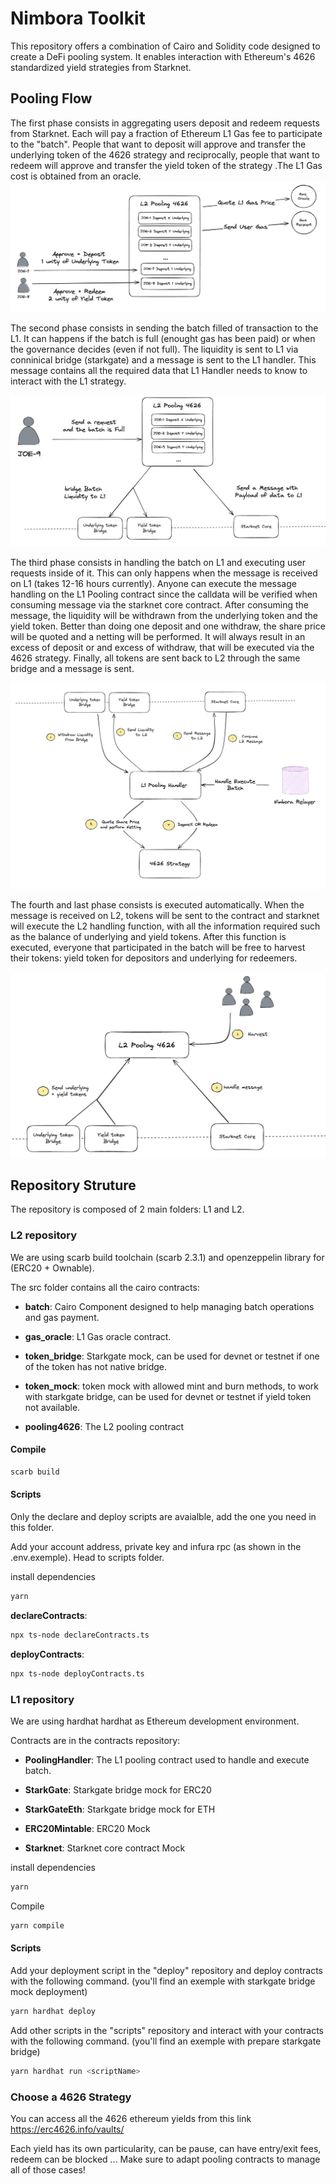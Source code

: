 # Nimbora Toolkit

This repository offers a combination of Cairo and Solidity code designed to create a DeFi pooling system. It enables interaction with Ethereum's 4626 standardized yield strategies from Starknet.


## Pooling Flow

The first phase consists in aggregating users deposit and redeem requests from Starknet. Each will pay a fraction of Ethereum L1 Gas fee to participate to the "batch". People that want to deposit will approve and transfer the underlying token of the 4626 strategy and reciprocally, people that want to redeem will approve and transfer the yield token of the strategy .The L1 Gas cost is obtained from an oracle.
![Fw](public/phase_1.png)

The second phase consists in sending the batch filled of transaction to the L1. It can happens if the batch is full (enought gas has been paid) or when the governance decides (even if not full). The liquidity is sent to L1 via conninical bridge (starkgate) and a message is sent to the L1 handler. This message contains all the required data that L1 Handler needs to know to interact with the L1 strategy. 

![Fw](public/phase_2.png)

The third phase consists in handling the batch on L1 and executing user requests inside of it. This can only happens when the message is received on L1 (takes 12-16 hours currently). Anyone can execute the message handling on the L1 Pooling contract since the calldata will be verified when consuming message via the starknet core contract. After consuming the message, the liquidity will be withdrawn from the underlying token and the yield token. Better than doing one deposit and one withdraw, the share price will be quoted and a netting will be performed. It will always result in an excess of deposit or and excess of withdraw, that will be executed via the 4626 strategy. Finally, all tokens are sent back to L2 through the same bridge and a message is sent.

![Fw](public/phase_3.png)

The fourth and last phase consists is executed automatically. When the message is received on L2, tokens will be sent to the contract and starknet will execute the L2 handling function, with all the information required such as the balance of underlying and yield tokens. After this function is executed, everyone that participated in the batch will be free to harvest their tokens: yield token for depositors and underlying for redeemers.

![Fw](public/phase_4.png)



## Repository Struture

The repository is composed of 2 main folders: L1 and L2.

### L2 repository

We are using scarb build toolchain (scarb 2.3.1) and openzeppelin library for (ERC20 + Ownable). 

The src folder contains all the cairo contracts: 

- **batch**: Cairo Component designed to help managing batch operations and gas payment.

- **gas_oracle**: L1 Gas oracle contract.

- **token_bridge**: Starkgate mock, can be used for devnet or testnet if one of the token has not native bridge.

- **token_mock**: token mock with allowed mint and burn methods, to work with starkgate bridge, can be used for devnet or testnet if yield token not available.

- **pooling4626**: The L2 pooling contract


#### Compile

```sh
scarb build
```

#### Scripts

Only the declare and deploy scripts are avaialble, add the one you need in this folder.

Add your account address, private key and infura rpc (as shown in the .env.exemple). Head to scripts folder.

install dependencies

```sh
yarn
```

**declareContracts**: 

```sh
npx ts-node declareContracts.ts
```
**deployContracts**: 

```sh
npx ts-node deployContracts.ts
```


### L1 repository

We are using hardhat hardhat as Ethereum development environment.

Contracts are in the contracts repository: 

- **PoolingHandler**: The L1 pooling contract used to handle and execute batch.

- **StarkGate**: Starkgate bridge mock for ERC20

- **StarkGateEth**: Starkgate bridge mock for ETH

- **ERC20Mintable**: ERC20 Mock

- **Starknet**: Starknet core contract Mock

install dependencies

```sh
yarn
```

Compile

```sh
yarn compile
```

#### Scripts

Add your deployment script in the "deploy" repository and deploy contracts with the following command. (you'll find an exemple with starkgate bridge mock deployment)

```sh
yarn hardhat deploy
```

Add other scripts in the "scripts" repository and interact with your contracts with the following command. (you'll find an exemple with prepare starkgate bridge)

```sh
yarn hardhat run <scriptName>
```


### Choose a 4626 Strategy


You can access all the 4626 ethereum yields from this link
https://erc4626.info/vaults/

Each yield has its own particularity, can be pause, can have entry/exit fees, redeem can be blocked ...
Make sure to adapt pooling contracts to manage all of those cases! 